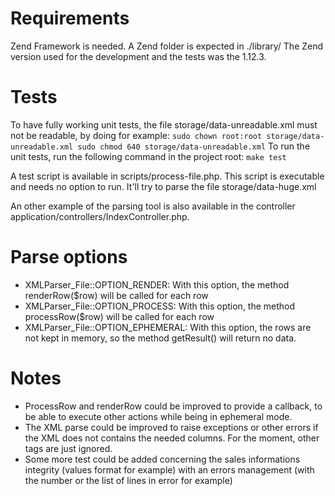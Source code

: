 # Requirements
Zend Framework is needed. A Zend folder is expected in ./library/
The Zend version used for the development and the tests was the 1.12.3.

# Tests
To have fully working unit tests, the file storage/data-unreadable.xml must not
be readable, by doing for example:
	```
	sudo chown root:root storage/data-unreadable.xml
	sudo chmod 640 storage/data-unreadable.xml
	```
To run the unit tests, run the following command in the project root:
	```
	make test
	```

A test script is available in scripts/process-file.php. This script is
executable and needs no option to run.
It'll try to parse the file storage/data-huge.xml

An other example of the parsing tool is also available in the controller
application/controllers/IndexController.php.

# Parse options
- XMLParser_File::OPTION_RENDER: With this option, the method renderRow($row)
	will be called for each row
- XMLParser_File::OPTION_PROCESS: With this option, the method processRow($row)
	will be called for each row
- XMLParser_File::OPTION_EPHEMERAL: With this option, the rows are not kept
	in memory, so the method getResult() will return no data.

# Notes
- ProcessRow and renderRow could be improved to provide a callback, to be able
	to execute other actions while being in ephemeral mode.
- The XML parse could be improved to raise exceptions or other errors if the XML
	does not contains the needed columns. For the moment, other tags are just
	ignored.
- Some more test could be added concerning the sales informations integrity
	(values format for example) with an errors management (with the number or
	the list of lines in error for example)

